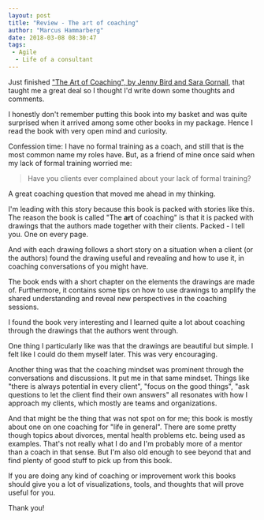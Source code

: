 ```yaml
---
layout: post
title: "Review - The art of coaching"
author: "Marcus Hammarberg"
date: 2018-03-08 08:30:47
tags:
 - Agile
  - Life of a consultant
---
```


Just finished ["The Art of Coaching", by Jenny Bird and Sara Gornall](https://www.amazon.com/dp/113889186X/), that taught me a great deal so I thought I'd write down some thoughts and comments.

I honestly don't remember putting this book into my basket and was quite surprised when it arrived among some other books in my package. Hence I read the book with very open mind and curiosity.

<!-- excerpt-end -->

Confession time: I have no formal training as a coach, and still that is the most common name my roles have. But, as a friend of mine once said when my lack of formal training worried me:

> Have you clients ever complained about your lack of formal training?

A great coaching question that moved me ahead in my thinking.



I'm leading with this story because this book is packed with stories like this. The reason the book is called "The **art** of coaching" is that it is packed with drawings that the authors made together with their clients. Packed - I tell you. One on every page.

And with each drawing follows a short story on a situation when a client (or the authors) found the drawing useful and revealing and how to use it, in coaching conversations of you might have.

The book ends with a short chapter on the elements the drawings are made of. Furthermore, it contains some tips on how to use drawings to amplify the shared understanding and reveal new perspectives in the coaching sessions.



I found the book very interesting and I learned quite a lot about coaching through the drawings that the authors went through.

One thing I particularly like was that the drawings are beautiful but simple. I felt like I could do them myself later. This was very encouraging.

Another thing was that the coaching mindset was prominent through the conversations and discussions. It put me in that same mindset. Things like "there is always potential in every client", "focus on the good things", "ask questions to let the client find their own answers" all resonates with how I approach my clients, which mostly are teams and organizations.

And that might be the thing that was not spot on for me; this book is mostly about one on one coaching for "life in general". There are some pretty though topics about divorces, mental health problems etc. being used as examples. That's not really what I do and I'm probably more of a mentor than a coach in that sense. But I'm also old enough to see beyond that and find plenty of good stuff to pick up from this book.

If you are doing any kind of coaching or improvement work this books should give you a lot of visualizations, tools, and thoughts that will prove useful for you.

Thank you!

